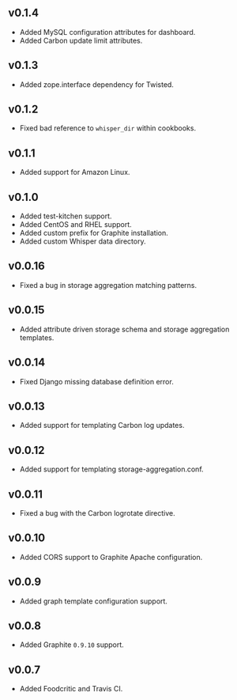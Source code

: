 ## v0.1.4

* Added MySQL configuration attributes for dashboard.
* Added Carbon update limit attributes.

## v0.1.3

* Added zope.interface dependency for Twisted.

## v0.1.2

* Fixed bad reference to `whisper_dir` within cookbooks.

## v0.1.1

* Added support for Amazon Linux.

## v0.1.0

* Added test-kitchen support.
* Added CentOS and RHEL support.
* Added custom prefix for Graphite installation.
* Added custom Whisper data directory.

## v0.0.16

* Fixed a bug in storage aggregation matching patterns.

## v0.0.15

* Added attribute driven storage schema and storage aggregation templates.

## v0.0.14

* Fixed Django missing database definition error.

## v0.0.13

* Added support for templating Carbon log updates.

## v0.0.12

* Added support for templating storage-aggregation.conf.

## v0.0.11

* Fixed a bug with the Carbon logrotate directive.

## v0.0.10

* Added CORS support to Graphite Apache configuration.

## v0.0.9

* Added graph template configuration support.

## v0.0.8

* Added Graphite `0.9.10` support.

## v0.0.7

* Added Foodcritic and Travis CI.
